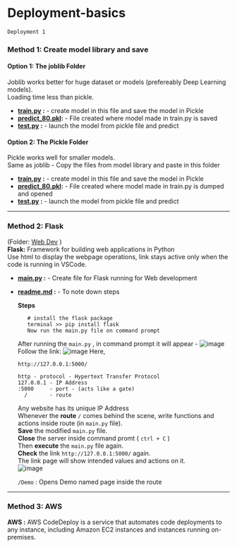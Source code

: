 # Deployment-basics

`Deployment 1`

### Method 1: Create model library and save

#### Option 1: The joblib Folder
Joblib works better for huge dataset or models (prefereably Deep Learning models).  
Loading time less than pickle.   
- **[train.py](https://github.com/RusticHaze634/Deployment-basics/blob/main/Deployment%201/joblib/train.py) :** - create model in this file and save the model in Pickle  
- **[predict_80.pkl](https://github.com/RusticHaze634/Deployment-basics/blob/main/Deployment%201/joblib/predict_80.pkl):** - File created where model made in train.py is saved  
- **[test.py](https://github.com/RusticHaze634/Deployment-basics/blob/main/Deployment%201/joblib/test.py) :**  - launch the model from pickle file and predict  

#### Option 2: The Pickle Folder
Pickle works well for smaller models.   
Same as joblib - Copy the files from model library and paste in this folder
- **[train.py](https://github.com/RusticHaze634/Deployment-basics/blob/main/Deployment%201/pickle/train.py) :** - create model in this file and save the model in Pickle  
- **[predict_80.pkl](https://github.com/RusticHaze634/Deployment-basics/blob/main/Deployment%201/pickle/predict_80.pkl):** - File created where model made in train.py is dumped and opened 
- **[test.py](https://github.com/RusticHaze634/Deployment-basics/blob/main/Deployment%201/pickle/test.py) :**  - launch the model from pickle file and predict  

------------
### Method 2: Flask 

(Folder: [Web Dev]() )   
**Flask:** Framework for building web applications in Python   
Use html to display the webpage operations, link stays active only when the code is running in VSCode.  

- **[main.py]() :** - Create file for Flask running for Web development
- **[readme.md]() :** - To note down steps  
     
  **Steps** 
     
   ```
      # install the flask package
      terminal >> pip install flask
      Now run the main.py file on command prompt
    ```
    After running the `main.py` , in command prompt it will appear -
    ![image](https://user-images.githubusercontent.com/38161827/191633186-fbb04b1e-15fb-4c18-b0f0-fb255860ed40.png)
    Follow the link: ![image](https://user-images.githubusercontent.com/38161827/191633602-51d2488a-0fec-4137-8037-6639262f4685.png)
    Here, 
    ```
    http://127.0.0.1:5000/
    
    http - protocol - Hypertext Transfer Protocol
    127.0.0.1 - IP Address
    :5000     - port - (acts like a gate)
      /       - route
    ```
    Any website has its unique IP Address   
    Whenever the **route** ` / ` comes behind the scene, write functions and actions inside route (in `main.py` file).   
    **Save** the modified `main.py` file.  
    **Close** the server inside command promt ( `ctrl + C` )   
    Then **execute** the `main.py` file again.   
    **Check** the link `http://127.0.0.1:5000/` again.   
    The link page will show intended values and actions on it.    
    ![image](https://user-images.githubusercontent.com/38161827/191636159-fb328957-fa15-4ab4-a394-ada3b1d41edc.png)  
      
    ` /Demo ` : Opens Demo named page inside the route
    
-------------
### Method 3: AWS

**AWS :**
AWS CodeDeploy is a service that automates code deployments to any instance, 
including Amazon EC2 instances and instances running on-premises. 
